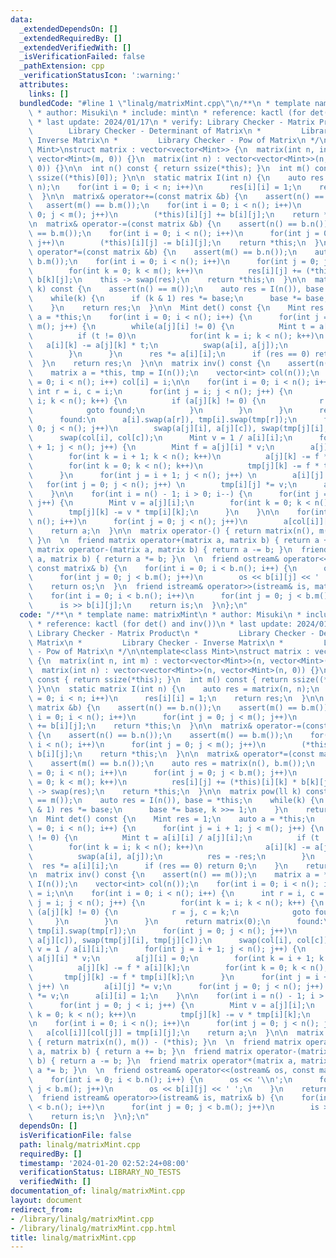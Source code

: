 ```yaml
---
data:
  _extendedDependsOn: []
  _extendedRequiredBy: []
  _extendedVerifiedWith: []
  _isVerificationFailed: false
  _pathExtension: cpp
  _verificationStatusIcon: ':warning:'
  attributes:
    links: []
  bundledCode: "#line 1 \"linalg/matrixMint.cpp\"\n/**\n * template name: matrixMint\n\
    \ * author: Misuki\n * include: mint\n * reference: kactl (for det() and inv())\n\
    \ * last update: 2024/01/17\n * verify: Library Checker - Matrix Product\n * \
    \        Library Checker - Determinant of Matrix\n *         Library Checker -\
    \ Inverse Matrix\n *         Library Checker - Pow of Matrix\n */\n\ntemplate<class\
    \ Mint>\nstruct matrix : vector<vector<Mint>> {\n  matrix(int n, int m) : vector<vector<Mint>>(n,\
    \ vector<Mint>(m, 0)) {}\n  matrix(int n) : vector<vector<Mint>>(n, vector<Mint>(n,\
    \ 0)) {}\n\n  int n() const { return ssize(*this); }\n  int m() const { return\
    \ ssize((*this)[0]); }\n\n  static matrix I(int n) {\n    auto res = matrix(n,\
    \ n);\n    for(int i = 0; i < n; i++)\n      res[i][i] = 1;\n    return res;\n\
    \  }\n\n  matrix& operator+=(const matrix &b) {\n    assert(n() == b.n());\n \
    \   assert(m() == b.m());\n    for(int i = 0; i < n(); i++)\n      for(int j =\
    \ 0; j < m(); j++)\n        (*this)[i][j] += b[i][j];\n    return *this;\n  }\n\
    \n  matrix& operator-=(const matrix &b) {\n    assert(n() == b.n());\n    assert(m()\
    \ == b.m());\n    for(int i = 0; i < n(); i++)\n      for(int j = 0; j < m();\
    \ j++)\n        (*this)[i][j] -= b[i][j];\n    return *this;\n  }\n\n  matrix&\
    \ operator*=(const matrix &b) {\n    assert(m() == b.n());\n    auto res = matrix(n(),\
    \ b.m());\n    for(int i = 0; i < n(); i++)\n      for(int j = 0; j < b.m(); j++)\n\
    \        for(int k = 0; k < m(); k++)\n          res[i][j] += (*this)[i][k] *\
    \ b[k][j];\n    this -> swap(res);\n    return *this;\n  }\n\n  matrix pow(ll\
    \ k) const {\n    assert(n() == m());\n    auto res = I(n()), base = *this;\n\
    \    while(k) {\n      if (k & 1) res *= base;\n      base *= base, k >>= 1;\n\
    \    }\n    return res;\n  }\n\n  Mint det() const {\n    Mint res = 1;\n    auto\
    \ a = *this;\n    for(int i = 0; i < n(); i++) {\n      for(int j = i + 1; j <\
    \ m(); j++) {\n        while(a[j][i] != 0) {\n          Mint t = a[i][i] / a[j][i];\n\
    \          if (t != 0)\n            for(int k = i; k < n(); k++)\n           \
    \   a[i][k] -= a[j][k] * t;\n          swap(a[i], a[j]);\n          res = -res;\n\
    \        }\n      }\n      res *= a[i][i];\n      if (res == 0) return 0;\n  \
    \  }\n    return res;\n  }\n\n  matrix inv() const {\n    assert(n() == m());\n\
    \    matrix a = *this, tmp = I(n());\n    vector<int> col(n());\n    for(int i\
    \ = 0; i < n(); i++) col[i] = i;\n\n    for(int i = 0; i < n(); i++) {\n     \
    \ int r = i, c = i;\n      for(int j = i; j < n(); j++) {\n        for(int k =\
    \ i; k < n(); k++) {\n          if (a[j][k] != 0) {\n            r = j, c = k;\n\
    \            goto found;\n          }\n        }\n      }\n      return matrix(0);\n\
    \      found:\n      a[i].swap(a[r]), tmp[i].swap(tmp[r]);\n      for(int j =\
    \ 0; j < n(); j++)\n        swap(a[j][i], a[j][c]), swap(tmp[j][i], tmp[j][c]);\n\
    \      swap(col[i], col[c]);\n      Mint v = 1 / a[i][i];\n      for(int j = i\
    \ + 1; j < n(); j++) {\n        Mint f = a[j][i] * v;\n        a[j][i] = 0;\n\
    \        for(int k = i + 1; k < n(); k++)\n          a[j][k] -= f * a[i][k];\n\
    \        for(int k = 0; k < n(); k++)\n          tmp[j][k] -= f * tmp[i][k];\n\
    \      }\n      for(int j = i + 1; j < n(); j++) \n        a[i][j] *= v;\n   \
    \   for(int j = 0; j < n(); j++) \n        tmp[i][j] *= v;\n      a[i][i] = 1;\n\
    \    }\n\n    for(int i = n() - 1; i > 0; i--) {\n      for(int j = 0; j < i;\
    \ j++) {\n        Mint v = a[j][i];\n        for(int k = 0; k < n(); k++)\n  \
    \        tmp[j][k] -= v * tmp[i][k];\n      }\n    }\n\n    for(int i = 0; i <\
    \ n(); i++)\n      for(int j = 0; j < n(); j++)\n        a[col[i]][col[j]] = tmp[i][j];\n\
    \    return a;\n  }\n\n  matrix operator-() { return matrix(n(), m()) - (*this);\
    \ }\n  \n  friend matrix operator+(matrix a, matrix b) { return a += b; }\n  friend\
    \ matrix operator-(matrix a, matrix b) { return a -= b; }\n  friend matrix operator*(matrix\
    \ a, matrix b) { return a *= b; }\n  \n  friend ostream& operator<<(ostream& os,\
    \ const matrix& b) {\n    for(int i = 0; i < b.n(); i++) {\n      os << '\\n';\n\
    \      for(int j = 0; j < b.m(); j++)\n        os << b[i][j] << ' ';\n    }\n\
    \    return os;\n  }\n  friend istream& operator>>(istream& is, matrix& b) {\n\
    \    for(int i = 0; i < b.n(); i++)\n      for(int j = 0; j < b.m(); j++)\n  \
    \      is >> b[i][j];\n    return is;\n  }\n};\n"
  code: "/**\n * template name: matrixMint\n * author: Misuki\n * include: mint\n\
    \ * reference: kactl (for det() and inv())\n * last update: 2024/01/17\n * verify:\
    \ Library Checker - Matrix Product\n *         Library Checker - Determinant of\
    \ Matrix\n *         Library Checker - Inverse Matrix\n *         Library Checker\
    \ - Pow of Matrix\n */\n\ntemplate<class Mint>\nstruct matrix : vector<vector<Mint>>\
    \ {\n  matrix(int n, int m) : vector<vector<Mint>>(n, vector<Mint>(m, 0)) {}\n\
    \  matrix(int n) : vector<vector<Mint>>(n, vector<Mint>(n, 0)) {}\n\n  int n()\
    \ const { return ssize(*this); }\n  int m() const { return ssize((*this)[0]);\
    \ }\n\n  static matrix I(int n) {\n    auto res = matrix(n, n);\n    for(int i\
    \ = 0; i < n; i++)\n      res[i][i] = 1;\n    return res;\n  }\n\n  matrix& operator+=(const\
    \ matrix &b) {\n    assert(n() == b.n());\n    assert(m() == b.m());\n    for(int\
    \ i = 0; i < n(); i++)\n      for(int j = 0; j < m(); j++)\n        (*this)[i][j]\
    \ += b[i][j];\n    return *this;\n  }\n\n  matrix& operator-=(const matrix &b)\
    \ {\n    assert(n() == b.n());\n    assert(m() == b.m());\n    for(int i = 0;\
    \ i < n(); i++)\n      for(int j = 0; j < m(); j++)\n        (*this)[i][j] -=\
    \ b[i][j];\n    return *this;\n  }\n\n  matrix& operator*=(const matrix &b) {\n\
    \    assert(m() == b.n());\n    auto res = matrix(n(), b.m());\n    for(int i\
    \ = 0; i < n(); i++)\n      for(int j = 0; j < b.m(); j++)\n        for(int k\
    \ = 0; k < m(); k++)\n          res[i][j] += (*this)[i][k] * b[k][j];\n    this\
    \ -> swap(res);\n    return *this;\n  }\n\n  matrix pow(ll k) const {\n    assert(n()\
    \ == m());\n    auto res = I(n()), base = *this;\n    while(k) {\n      if (k\
    \ & 1) res *= base;\n      base *= base, k >>= 1;\n    }\n    return res;\n  }\n\
    \n  Mint det() const {\n    Mint res = 1;\n    auto a = *this;\n    for(int i\
    \ = 0; i < n(); i++) {\n      for(int j = i + 1; j < m(); j++) {\n        while(a[j][i]\
    \ != 0) {\n          Mint t = a[i][i] / a[j][i];\n          if (t != 0)\n    \
    \        for(int k = i; k < n(); k++)\n              a[i][k] -= a[j][k] * t;\n\
    \          swap(a[i], a[j]);\n          res = -res;\n        }\n      }\n    \
    \  res *= a[i][i];\n      if (res == 0) return 0;\n    }\n    return res;\n  }\n\
    \n  matrix inv() const {\n    assert(n() == m());\n    matrix a = *this, tmp =\
    \ I(n());\n    vector<int> col(n());\n    for(int i = 0; i < n(); i++) col[i]\
    \ = i;\n\n    for(int i = 0; i < n(); i++) {\n      int r = i, c = i;\n      for(int\
    \ j = i; j < n(); j++) {\n        for(int k = i; k < n(); k++) {\n          if\
    \ (a[j][k] != 0) {\n            r = j, c = k;\n            goto found;\n     \
    \     }\n        }\n      }\n      return matrix(0);\n      found:\n      a[i].swap(a[r]),\
    \ tmp[i].swap(tmp[r]);\n      for(int j = 0; j < n(); j++)\n        swap(a[j][i],\
    \ a[j][c]), swap(tmp[j][i], tmp[j][c]);\n      swap(col[i], col[c]);\n      Mint\
    \ v = 1 / a[i][i];\n      for(int j = i + 1; j < n(); j++) {\n        Mint f =\
    \ a[j][i] * v;\n        a[j][i] = 0;\n        for(int k = i + 1; k < n(); k++)\n\
    \          a[j][k] -= f * a[i][k];\n        for(int k = 0; k < n(); k++)\n   \
    \       tmp[j][k] -= f * tmp[i][k];\n      }\n      for(int j = i + 1; j < n();\
    \ j++) \n        a[i][j] *= v;\n      for(int j = 0; j < n(); j++) \n        tmp[i][j]\
    \ *= v;\n      a[i][i] = 1;\n    }\n\n    for(int i = n() - 1; i > 0; i--) {\n\
    \      for(int j = 0; j < i; j++) {\n        Mint v = a[j][i];\n        for(int\
    \ k = 0; k < n(); k++)\n          tmp[j][k] -= v * tmp[i][k];\n      }\n    }\n\
    \n    for(int i = 0; i < n(); i++)\n      for(int j = 0; j < n(); j++)\n     \
    \   a[col[i]][col[j]] = tmp[i][j];\n    return a;\n  }\n\n  matrix operator-()\
    \ { return matrix(n(), m()) - (*this); }\n  \n  friend matrix operator+(matrix\
    \ a, matrix b) { return a += b; }\n  friend matrix operator-(matrix a, matrix\
    \ b) { return a -= b; }\n  friend matrix operator*(matrix a, matrix b) { return\
    \ a *= b; }\n  \n  friend ostream& operator<<(ostream& os, const matrix& b) {\n\
    \    for(int i = 0; i < b.n(); i++) {\n      os << '\\n';\n      for(int j = 0;\
    \ j < b.m(); j++)\n        os << b[i][j] << ' ';\n    }\n    return os;\n  }\n\
    \  friend istream& operator>>(istream& is, matrix& b) {\n    for(int i = 0; i\
    \ < b.n(); i++)\n      for(int j = 0; j < b.m(); j++)\n        is >> b[i][j];\n\
    \    return is;\n  }\n};\n"
  dependsOn: []
  isVerificationFile: false
  path: linalg/matrixMint.cpp
  requiredBy: []
  timestamp: '2024-01-20 02:52:24+08:00'
  verificationStatus: LIBRARY_NO_TESTS
  verifiedWith: []
documentation_of: linalg/matrixMint.cpp
layout: document
redirect_from:
- /library/linalg/matrixMint.cpp
- /library/linalg/matrixMint.cpp.html
title: linalg/matrixMint.cpp
---
```

